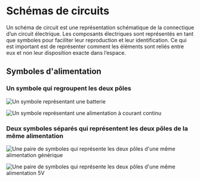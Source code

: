 # Schémas de circuits

Un schéma de circuit est une représentation schématique de la connectique d’un circuit électrique. Les composants électriques sont représentés en tant que symboles pour faciliter leur reproduction et leur identification. Ce qui est important est de représenter comment les éléments sont reliés entre eux et non leur disposition exacte dans l’espace. 


## Symboles d'alimentation

### Un symbole qui regroupent les deux pôles

![Un symbole représentant une batterie](./symbole_alimentation_batterie.svg)

![Un symbole représentant une alimentation à courant continu](./symbole_alimentation_cc.svg)

### Deux symboles séparés qui représentent les deux pôles de la même alimentation

![Une paire de symboles qui représente les deux pôles d'une même alimentation générique](./symbole_alimentation_paire_v+.svg)

![Une paire de symboles qui représente les deux pôles d'une même alimentation 5V](./symbole_alimentation_paire_5v.svg)



